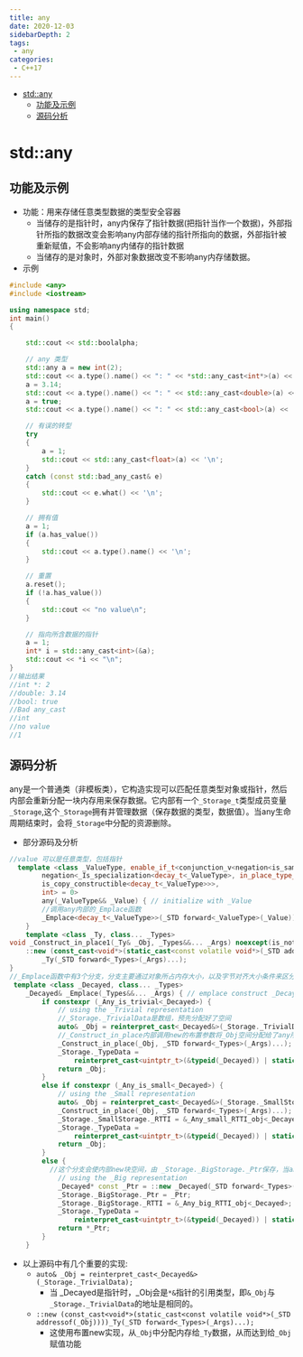 ```yaml
---
title: any
date: 2020-12-03
sidebarDepth: 2
tags:
 - any
categories:
 - C++17
---
```

- [std::any](#stdany)
  - [功能及示例](#功能及示例)
  - [源码分析](#源码分析)
# std::any
## 功能及示例
- 功能：用来存储任意类型数据的类型安全容器
  - 当储存的是指针时，any内保存了指针数据(把指针当作一个数据)，外部指针所指的数据改变会影响any内部存储的指针所指向的数据，外部指针被重新赋值，不会影响any内储存的指针数据
  - 当储存的是对象时，外部对象数据改变不影响any内存储数据。
- 示例
```c++
#include <any>
#include <iostream>

using namespace std;
int main()
{

    std::cout << std::boolalpha;

    // any 类型
    std::any a = new int(2);
    std::cout << a.type().name() << ": " << *std::any_cast<int*>(a) << '\n';
    a = 3.14;
    std::cout << a.type().name() << ": " << std::any_cast<double>(a) << '\n';
    a = true;
    std::cout << a.type().name() << ": " << std::any_cast<bool>(a) << '\n';

    // 有误的转型
    try
    {
        a = 1;
        std::cout << std::any_cast<float>(a) << '\n';
    }
    catch (const std::bad_any_cast& e)
    {
        std::cout << e.what() << '\n';
    }

    // 拥有值
    a = 1;
    if (a.has_value())
    {
        std::cout << a.type().name() << '\n';
    }

    // 重置
    a.reset();
    if (!a.has_value())
    {
        std::cout << "no value\n";
    }

    // 指向所含数据的指针
    a = 1;
    int* i = std::any_cast<int>(&a);
    std::cout << *i << "\n";
}
//输出结果
//int *: 2
//double: 3.14
//bool: true
//Bad any_cast
//int
//no value
//1
```
## 源码分析
any是一个普通类（非模板类），它构造实现可以匹配任意类型对象或指针，然后内部会重新分配一块内存用来保存数据。它内部有一个`_Storage_t`类型成员变量`_Storage`,这个`_Storage`拥有并管理数据（保存数据的类型，数据值）。当any生命周期结束时，会将`_Storage`中分配的资源删除。
- 部分源码及分析
```c++
//value 可以是任意类型，包括指针
  template <class _ValueType, enable_if_t<conjunction_v<negation<is_same<decay_t<_ValueType>, any>>,
        negation<_Is_specialization<decay_t<_ValueType>, in_place_type_t>>,
        is_copy_constructible<decay_t<_ValueType>>>,
        int> = 0>
        any(_ValueType&& _Value) { // initialize with _Value
        //调用any内部的_Emplace函数
        _Emplace<decay_t<_ValueType>>(_STD forward<_ValueType>(_Value));
    }
    template <class _Ty, class... _Types>
void _Construct_in_place1(_Ty& _Obj, _Types&&... _Args) noexcept(is_nothrow_constructible_v<_Ty, _Types...>) {
	::new (const_cast<void*>(static_cast<const volatile void*>(_STD addressof(_Obj))))
		_Ty(_STD forward<_Types>(_Args)...);
}
//_Emplace函数中有3个分支，分支主要通过对象所占内存大小，以及字节对齐大小条件来区分
 template <class _Decayed, class... _Types>
    _Decayed& _Emplace(_Types&&... _Args) { // emplace construct _Decayed
        if constexpr (_Any_is_trivial<_Decayed>) {
            // using the _Trivial representation
            //_Storage._TrivialData是数组，预先分配好了空间
            auto& _Obj = reinterpret_cast<_Decayed&>(_Storage._TrivialData);
            //_Construct_in_place内部调用new的布置参数将_Obj空间分配给了any所要管理的数据，这样适当类型转换_Storage._TrivialData就可以得到所要管理的数据
            _Construct_in_place(_Obj, _STD forward<_Types>(_Args)...);
            _Storage._TypeData =
                reinterpret_cast<uintptr_t>(&typeid(_Decayed)) | static_cast<uintptr_t>(_Any_representation::_Trivial);
            return _Obj;
        }
        else if constexpr (_Any_is_small<_Decayed>) {
            // using the _Small representation
            auto& _Obj = reinterpret_cast<_Decayed&>(_Storage._SmallStorage._Data);
            _Construct_in_place(_Obj, _STD forward<_Types>(_Args)...);
            _Storage._SmallStorage._RTTI = &_Any_small_RTTI_obj<_Decayed>;
            _Storage._TypeData =
                reinterpret_cast<uintptr_t>(&typeid(_Decayed)) | static_cast<uintptr_t>(_Any_representation::_Small);
            return _Obj;
        }
        else {
          //这个分支会使内部new块空间，由 _Storage._BigStorage._Ptr保存，当any生命周期结束会执行delete操作
            // using the _Big representation
            _Decayed* const _Ptr = ::new _Decayed(_STD forward<_Types>(_Args)...);
            _Storage._BigStorage._Ptr = _Ptr;
            _Storage._BigStorage._RTTI = &_Any_big_RTTI_obj<_Decayed>;
            _Storage._TypeData =
                reinterpret_cast<uintptr_t>(&typeid(_Decayed)) | static_cast<uintptr_t>(_Any_representation::_Big);
            return *_Ptr;
        }
    }
```
- 以上源码中有几个重要的实现:
  - `auto& _Obj = reinterpret_cast<_Decayed&>(_Storage._TrivialData);`
    - 当 _Decayed是指针时，_Obj会是`*&`指针的引用类型，即`&_Obj`与`_Storage._TrivialData`的地址是相同的。
  - `::new (const_cast<void*>(static_cast<const volatile void*>(_STD addressof(_Obj))))_Ty(_STD forward<_Types>(_Args)...);`
    - 这使用布置new实现，从`_Obj`中分配内存给`_Ty`数据，从而达到给`_Obj`赋值功能
